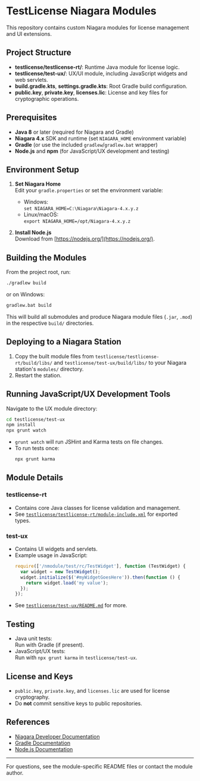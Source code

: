 # TestLicense Niagara Modules

This repository contains custom Niagara modules for license management and UI extensions.

## Project Structure

- **testlicense/testlicense-rt/**: Runtime Java module for license logic.
- **testlicense/test-ux/**: UX/UI module, including JavaScript widgets and web servlets.
- **build.gradle.kts**, **settings.gradle.kts**: Root Gradle build configuration.
- **public.key**, **private.key**, **licenses.lic**: License and key files for cryptographic operations.

## Prerequisites

- **Java 8** or later (required for Niagara and Gradle)
- **Niagara 4.x** SDK and runtime (set `NIAGARA_HOME` environment variable)
- **Gradle** (or use the included `gradlew`/`gradlew.bat` wrapper)
- **Node.js** and **npm** (for JavaScript/UX development and testing)

## Environment Setup

1. **Set Niagara Home**  
   Edit your `gradle.properties` or set the environment variable:
   - Windows:  
     `set NIAGARA_HOME=C:\Niagara\Niagara-4.x.y.z`
   - Linux/macOS:  
     `export NIAGARA_HOME=/opt/Niagara-4.x.y.z`

2. **Install Node.js**  
   Download from [https://nodejs.org/](https://nodejs.org/).

## Building the Modules

From the project root, run:

```sh
./gradlew build
```
or on Windows:
```sh
gradlew.bat build
```

This will build all submodules and produce Niagara module files (`.jar`, `.mod`) in the respective `build/` directories.

## Deploying to a Niagara Station

1. Copy the built module files from `testlicense/testlicense-rt/build/libs/` and `testlicense/test-ux/build/libs/` to your Niagara station's `modules/` directory.
2. Restart the station.

## Running JavaScript/UX Development Tools

Navigate to the UX module directory:

```sh
cd testlicense/test-ux
npm install
npx grunt watch
```

- `grunt watch` will run JSHint and Karma tests on file changes.
- To run tests once:  
  ```sh
  npx grunt karma
  ```

## Module Details

### testlicense-rt

- Contains core Java classes for license validation and management.
- See [`testlicense/testlicense-rt/module-include.xml`](testlicense/testlicense-rt/module-include.xml) for exported types.

### test-ux

- Contains UI widgets and servlets.
- Example usage in JavaScript:
  ```javascript
  require(['/nmodule/test/rc/TestWidget'], function (TestWidget) {
    var widget = new TestWidget();
    widget.initialize($('#myWidgetGoesHere')).then(function () {
      return widget.load('my value');
    });
  });
  ```
- See [`testlicense/test-ux/README.md`](testlicense/test-ux/README.md) for more.

## Testing

- Java unit tests:  
  Run with Gradle (if present).
- JavaScript/UX tests:  
  Run with `npx grunt karma` in `testlicense/test-ux`.

## License and Keys

- `public.key`, `private.key`, and `licenses.lic` are used for license cryptography.
- Do **not** commit sensitive keys to public repositories.

## References

- [Niagara Developer Documentation](https://www.niagara-community.com/)
- [Gradle Documentation](https://docs.gradle.org/)
- [Node.js Documentation](https://nodejs.org/en/docs/)

---

For questions, see the module-specific README files or contact the module author.
